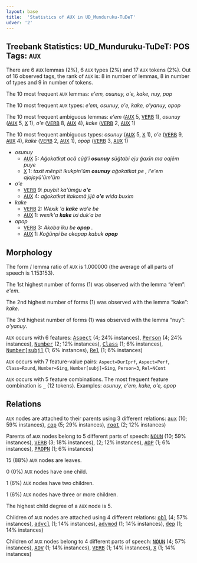 ```yaml
---
layout: base
title:  'Statistics of AUX in UD_Munduruku-TuDeT'
udver: '2'
---
```


## Treebank Statistics: UD_Munduruku-TuDeT: POS Tags: `AUX`

There are 6 `AUX` lemmas (2%), 6 `AUX` types (2%) and 17 `AUX` tokens (2%).
Out of 16 observed tags, the rank of `AUX` is: 8 in number of lemmas, 8 in number of types and 9 in number of tokens.

The 10 most frequent `AUX` lemmas: <em>e'em, osunuy, o'e, kake, nuy, pop</em>

The 10 most frequent `AUX` types:  <em>e'em, osunuy, o'e, kake, o'yanuy, opop</em>

The 10 most frequent ambiguous lemmas: <em>e'em</em> (<tt><a href="myu_tudet-pos-AUX.html">AUX</a></tt> 5, <tt><a href="myu_tudet-pos-VERB.html">VERB</a></tt> 1), <em>osunuy</em> (<tt><a href="myu_tudet-pos-AUX.html">AUX</a></tt> 5, <tt><a href="myu_tudet-pos-X.html">X</a></tt> 1), <em>o'e</em> (<tt><a href="myu_tudet-pos-VERB.html">VERB</a></tt> 8, <tt><a href="myu_tudet-pos-AUX.html">AUX</a></tt> 4), <em>kake</em> (<tt><a href="myu_tudet-pos-VERB.html">VERB</a></tt> 2, <tt><a href="myu_tudet-pos-AUX.html">AUX</a></tt> 1)

The 10 most frequent ambiguous types:  <em>osunuy</em> (<tt><a href="myu_tudet-pos-AUX.html">AUX</a></tt> 5, <tt><a href="myu_tudet-pos-X.html">X</a></tt> 1), <em>o'e</em> (<tt><a href="myu_tudet-pos-VERB.html">VERB</a></tt> 9, <tt><a href="myu_tudet-pos-AUX.html">AUX</a></tt> 4), <em>kake</em> (<tt><a href="myu_tudet-pos-VERB.html">VERB</a></tt> 2, <tt><a href="myu_tudet-pos-AUX.html">AUX</a></tt> 1), <em>opop</em> (<tt><a href="myu_tudet-pos-VERB.html">VERB</a></tt> 3, <tt><a href="myu_tudet-pos-AUX.html">AUX</a></tt> 1)


* <em>osunuy</em>
  * <tt><a href="myu_tudet-pos-AUX.html">AUX</a></tt> 5: <em>Ag̃okatkat acã cũg̃'i <b>osunuy</b> sũg̃tabi eju g̃axĩn ma oajẽm puye</em>
  * <tt><a href="myu_tudet-pos-X.html">X</a></tt> 1: <em>taxit mẽnpit ikukpin'ũm <b>osunuy</b> ag̃okatkat pe , i'e'em ajojoyũ'ũm'ũm</em>
* <em>o'e</em>
  * <tt><a href="myu_tudet-pos-VERB.html">VERB</a></tt> 9: <em>puybit ka'ũmg̃u <b>o'e</b></em>
  * <tt><a href="myu_tudet-pos-AUX.html">AUX</a></tt> 4: <em>ag̃okatkat itakomã jijã <b>o'e</b> wida buxim</em>
* <em>kake</em>
  * <tt><a href="myu_tudet-pos-VERB.html">VERB</a></tt> 2: <em>Wexik 'a <b>kake</b> wa'e be</em>
  * <tt><a href="myu_tudet-pos-AUX.html">AUX</a></tt> 1: <em>wexik'a <b>kake</b> ixi duk'a be</em>
* <em>opop</em>
  * <tt><a href="myu_tudet-pos-VERB.html">VERB</a></tt> 3: <em>Akoba iku be <b>opop</b> .</em>
  * <tt><a href="myu_tudet-pos-AUX.html">AUX</a></tt> 1: <em>Kog̃ũnpi be okapap kabuk <b>opop</b></em>

## Morphology

The form / lemma ratio of `AUX` is 1.000000 (the average of all parts of speech is 1.153153).

The 1st highest number of forms (1) was observed with the lemma “e'em”: <em>e'em</em>.

The 2nd highest number of forms (1) was observed with the lemma “kake”: <em>kake</em>.

The 3rd highest number of forms (1) was observed with the lemma “nuy”: <em>o'yanuy</em>.

`AUX` occurs with 6 features: <tt><a href="myu_tudet-feat-Aspect.html">Aspect</a></tt> (4; 24% instances), <tt><a href="myu_tudet-feat-Person.html">Person</a></tt> (4; 24% instances), <tt><a href="myu_tudet-feat-Number.html">Number</a></tt> (2; 12% instances), <tt><a href="myu_tudet-feat-Class.html">Class</a></tt> (1; 6% instances), <tt><a href="myu_tudet-feat-Number-subj.html">Number[subj]</a></tt> (1; 6% instances), <tt><a href="myu_tudet-feat-Rel.html">Rel</a></tt> (1; 6% instances)

`AUX` occurs with 7 feature-value pairs: `Aspect=DurIprf`, `Aspect=Perf`, `Class=Round`, `Number=Sing`, `Number[subj]=Sing`, `Person=3`, `Rel=NCont`

`AUX` occurs with 5 feature combinations.
The most frequent feature combination is `_` (12 tokens).
Examples: <em>osunuy, e'em, kake, o'e, opop</em>


## Relations

`AUX` nodes are attached to their parents using 3 different relations: <tt><a href="myu_tudet-dep-aux.html">aux</a></tt> (10; 59% instances), <tt><a href="myu_tudet-dep-cop.html">cop</a></tt> (5; 29% instances), <tt><a href="myu_tudet-dep-root.html">root</a></tt> (2; 12% instances)

Parents of `AUX` nodes belong to 5 different parts of speech: <tt><a href="myu_tudet-pos-NOUN.html">NOUN</a></tt> (10; 59% instances), <tt><a href="myu_tudet-pos-VERB.html">VERB</a></tt> (3; 18% instances),  (2; 12% instances), <tt><a href="myu_tudet-pos-ADP.html">ADP</a></tt> (1; 6% instances), <tt><a href="myu_tudet-pos-PROPN.html">PROPN</a></tt> (1; 6% instances)

15 (88%) `AUX` nodes are leaves.

0 (0%) `AUX` nodes have one child.

1 (6%) `AUX` nodes have two children.

1 (6%) `AUX` nodes have three or more children.

The highest child degree of a `AUX` node is 5.

Children of `AUX` nodes are attached using 4 different relations: <tt><a href="myu_tudet-dep-obl.html">obl</a></tt> (4; 57% instances), <tt><a href="myu_tudet-dep-advcl.html">advcl</a></tt> (1; 14% instances), <tt><a href="myu_tudet-dep-advmod.html">advmod</a></tt> (1; 14% instances), <tt><a href="myu_tudet-dep-dep.html">dep</a></tt> (1; 14% instances)

Children of `AUX` nodes belong to 4 different parts of speech: <tt><a href="myu_tudet-pos-NOUN.html">NOUN</a></tt> (4; 57% instances), <tt><a href="myu_tudet-pos-ADV.html">ADV</a></tt> (1; 14% instances), <tt><a href="myu_tudet-pos-VERB.html">VERB</a></tt> (1; 14% instances), <tt><a href="myu_tudet-pos-X.html">X</a></tt> (1; 14% instances)

